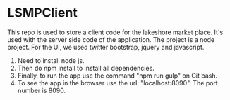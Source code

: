 # LSMPClient

This repo is used to store a client code for the lakeshore market place. It's used with the server side code of the application.
The project is a node project. For the UI, we used twitter bootstrap, jquery and javascript.

1. Need to install node js. 
2. Then do npm install to install all dependencies. 
3. Finally, to run the app use the command "npm run gulp" on Git bash.
4. To see the app in the browser use the url: "localhost:8090". The port number is 8090. 
